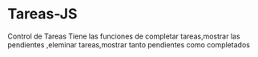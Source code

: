 # Tareas-JS

Control de Tareas
Tiene las funciones de completar tareas,mostrar las pendientes ,eleminar tareas,mostrar tanto pendientes como completados
